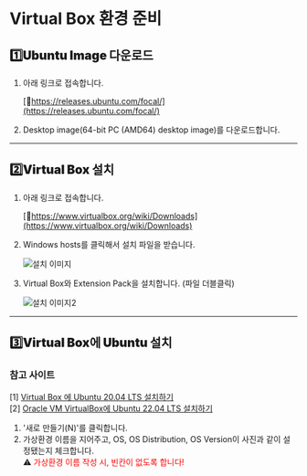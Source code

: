 # Virtual Box 환경 준비 

## <h2 style="font-weight: 900;">1️⃣Ubuntu Image 다운로드</h2>

1. 아래 링크로 접속합니다.  

    [🔗https://releases.ubuntu.com/focal/](https://releases.ubuntu.com/focal/)

2. Desktop image(64-bit PC (AMD64) desktop image)를 다운로드합니다.

---

## <h2 style="font-weight: 900;">2️⃣Virtual Box 설치</h2>

1. 아래 링크로 접속합니다.

    [🔗https://www.virtualbox.org/wiki/Downloads](https://www.virtualbox.org/wiki/Downloads)

2. Windows hosts를 클릭해서 설치 파일을 받습니다.

    ![설치 이미지](https://img1.daumcdn.net/thumb/R1280x0/?scode=mtistory2&fname=https%3A%2F%2Fblog.kakaocdn.net%2Fdna%2FJa7Lw%2FbtsPgBdgBGu%2FAAAAAAAAAAAAAAAAAAAAAE_FAgxUpmvCgeyWlqDmJYX4Isc556c2Mr0Reqs71e0y%2Fimg.png%3Fcredential%3DyqXZFxpELC7KVnFOS48ylbz2pIh7yKj8%26expires%3D1759244399%26allow_ip%3D%26allow_referer%3D%26signature%3DfRRfwOmtXnV4wlA3mTNOBj%252BRH1I%253D)

3. Virtual Box와 Extension Pack을 설치합니다. (파일 더블클릭)

    ![설치 이미지2](https://img1.daumcdn.net/thumb/R1280x0/?scode=mtistory2&fname=https%3A%2F%2Fblog.kakaocdn.net%2Fdna%2FcBm4jT%2FbtsPgZrwNGP%2FAAAAAAAAAAAAAAAAAAAAAEmNaIzFFsXBj5Z0hWZBRG41ZLEV8cvk8sPyZvAFBmnF%2Fimg.png%3Fcredential%3DyqXZFxpELC7KVnFOS48ylbz2pIh7yKj8%26expires%3D1759244399%26allow_ip%3D%26allow_referer%3D%26signature%3DBr7OcS4xTmljFH%252Fl%252BIKb0kRT1aU%253D)

---

## <h2 style="font-weight: 900;">3️⃣Virtual Box에 Ubuntu 설치</h2>

### 참고 사이트
[1] [Virtual Box 에 Ubuntu 20.04 LTS 설치하기](https://truelifer.medium.com/virtual-box-%EC%97%90-ubuntu-20-04-lts-%EC%84%A4%EC%B9%98%ED%95%98%EA%B8%B0-71ab044eb4f8)  
[2] [Oracle VM VirtualBox에 Ubuntu 22.04 LTS 설치하기](https://powerdeng.tistory.com/254)

1. '새로 만들기(N)'를 클릭합니다.
2. 가상환경 이름을 지어주고, OS, OS Distribution, OS Version이 사진과 같이 설정됐는지 체크합니다.  
⚠️ <span style="color: red;">가상환경 이름 작성 시, 빈칸이 없도록 합니다!</span>